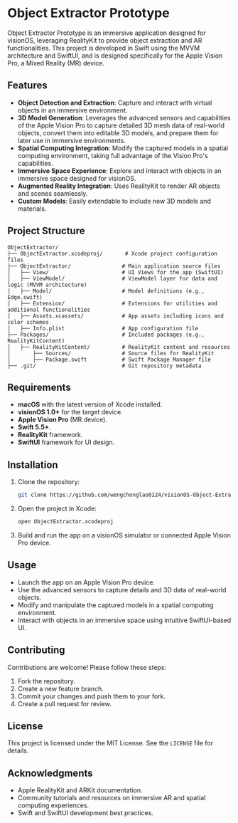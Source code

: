# Object Extractor Prototype

Object Extractor Prototype is an immersive application designed for visionOS, leveraging RealityKit to provide object extraction and AR functionalities. This project is developed in Swift using the MVVM architecture and SwiftUI, and is designed specifically for the Apple Vision Pro, a Mixed Reality (MR) device.

## Features
- **Object Detection and Extraction**: Capture and interact with virtual objects in an immersive environment.
- **3D Model Generation**: Leverages the advanced sensors and capabilities of the Apple Vision Pro to capture detailed 3D mesh data of real-world objects, convert them into editable 3D models, and prepare them for later use in immersive environments.
- **Spatial Computing Integration**: Modify the captured models in a spatial computing environment, taking full advantage of the Vision Pro's capabilities.
- **Immersive Space Experience**: Explore and interact with objects in an immersive space designed for visionOS.
- **Augmented Reality Integration**: Uses RealityKit to render AR objects and scenes seamlessly.
- **Custom Models**: Easily extendable to include new 3D models and materials.

## Project Structure

```
ObjectExtractor/
├── ObjectExtractor.xcodeproj/       # Xcode project configuration files
├── ObjectExtractor/                # Main application source files
│   ├── View/                       # UI Views for the app (SwiftUI)
│   ├── ViewModel/                  # ViewModel layer for data and logic (MVVM architecture)
│   ├── Model/                      # Model definitions (e.g., Edge.swift)
│   ├── Extension/                  # Extensions for utilities and additional functionalities
│   ├── Assets.xcassets/            # App assets including icons and color schemes
│   ├── Info.plist                  # App configuration file
├── Packages/                       # Included packages (e.g., RealityKitContent)
│   ├── RealityKitContent/          # RealityKit content and resources
│       ├── Sources/                # Source files for RealityKit
│       ├── Package.swift           # Swift Package Manager file
├── .git/                           # Git repository metadata
```

## Requirements
- **macOS** with the latest version of Xcode installed.
- **visionOS 1.0+** for the target device.
- **Apple Vision Pro** (MR device).
- **Swift 5.5+**.
- **RealityKit** framework.
- **SwiftUI** framework for UI design.

## Installation
1. Clone the repository:
   ```bash
   git clone https://github.com/wengchonglao0124/visionOS-Object-Extractor.git
   ```

2. Open the project in Xcode:
   ```bash
   open ObjectExtractor.xcodeproj
   ```

3. Build and run the app on a visionOS simulator or connected Apple Vision Pro device.

## Usage
- Launch the app on an Apple Vision Pro device.
- Use the advanced sensors to capture details and 3D data of real-world objects.
- Modify and manipulate the captured models in a spatial computing environment.
- Interact with objects in an immersive space using intuitive SwiftUI-based UI.

## Contributing
Contributions are welcome! Please follow these steps:
1. Fork the repository.
2. Create a new feature branch.
3. Commit your changes and push them to your fork.
4. Create a pull request for review.

## License
This project is licensed under the MIT License. See the `LICENSE` file for details.

## Acknowledgments
- Apple RealityKit and ARKit documentation.
- Community tutorials and resources on immersive AR and spatial computing experiences.
- Swift and SwiftUI development best practices.
